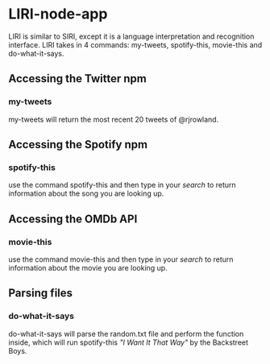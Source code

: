 # LIRI-node-app
LIRI is similar to SIRI, except it is a language interpretation and recognition interface.
LIRI takes in 4 commands: my-tweets, spotify-this, movie-this and do-what-it-says.
## Accessing the Twitter npm
### my-tweets
my-tweets will return the most recent 20 tweets of @rjrowland.
## Accessing the Spotify npm
### spotify-this
use the command spotify-this and then type in your _search_ to return information about the song you are looking up.
## Accessing the OMDb API
### movie-this
use the command movie-this and then type in your _search_ to return information about the movie you are looking up.
## Parsing files
### do-what-it-says
do-what-it-says will parse the random.txt file and perform the function inside, which will run spotify-this _"I Want It That Way"_ by the Backstreet Boys.
